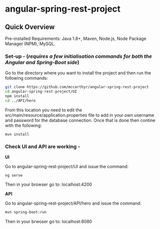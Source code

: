 # angular-spring-rest-project

## Quick Overview

Pre-installed Requirements: Java 1.8+, Maven, Node.js, Node Package Manager (NPM), MySQL.

### Set-up - (*requires a few initialisation commands for both the Angular and Spring-Boot side*)

Go to the directory where you want to install the project and then run the following commands:
```bash
git clone https://github.com/mccarthyr/angular-spring-rest-project
cd angular-spring-rest-project/UI
npm install
cd ../API/hero
```

From this location you need to edit the src/main/resource/application.properties file to add in your own username and password for the database connection. Once that is done then contine with the following:
```shell
mvn install
```
### Check UI and API are working - 

**UI**

Go to angular-spring-rest-project/UI and issue the command:
```shell
ng serve
```
Then in your browser go to: localhost:4200

**API**

Go to angular-spring-rest-project/API/hero and issue the command:
```sh
mvn spring-boot:run
```
Then in your brwoser go to: localhost:8080

